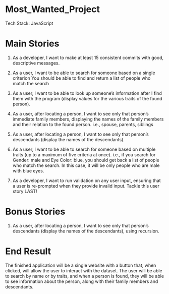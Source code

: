 # Most_Wanted_Project

Tech Stack: JavaScript

# Main Stories
 
1. As a developer, I want to make at least 15 consistent commits with good, descriptive messages.

2. As a user, I want to be able to search for someone based on a single criterion
    You should be able to find and return a list of people who match the search

3. As a user, I want to be able to look up someone’s information after I find them with the program (display values for the various traits of the found person).

4. As a user, after locating a person, I want to see only that person’s immediate family members, displaying the names of the family members and their relation to the found person.
    i.e., spouse, parents, siblings

5. As a user, after locating a person, I want to see only that person’s descendants (display the names of the descendants).

6. As a user, I want to be able to search for someone based on multiple traits (up to a maximum of five criteria at once).
    i.e., if you search for Gender: male and Eye Color: blue, you should get back a list of people who match the search. In this case, it will be only people who are male with blue eyes.

7. As a developer, I want to run validation on any user input, ensuring that a user is re-prompted when they provide invalid input.
Tackle this user story LAST!

# Bonus Stories

1. As a user, after locating a person, I want to see only that person’s descendants (display the names of the descendants), using recursion.

# End Result

The finished application will be a single website with a button that, when clicked, will allow the user to interact with the dataset. The user will be able to search by name or by traits, and when a person is found, they will be able to see information about the person, along with their family members and descendants.
